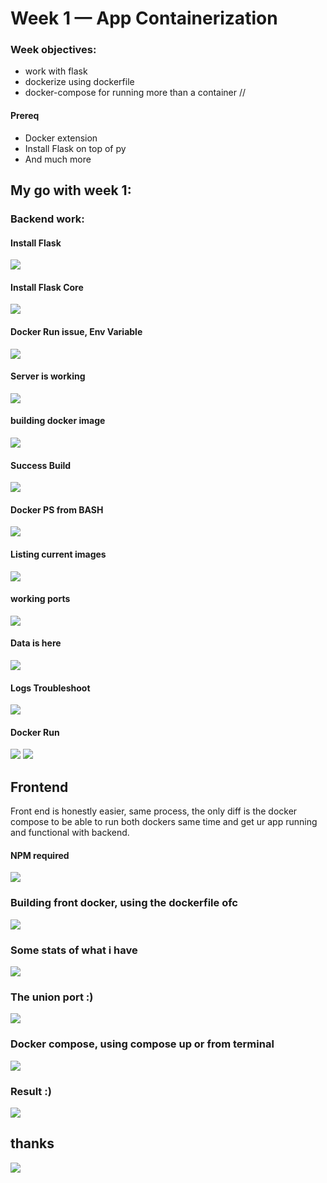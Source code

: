 # Week 1 — App Containerization

### Week objectives:
- work with flask 
- dockerize using dockerfile
- docker-compose for running more than a container //

#### Prereq 
- Docker extension
- Install Flask on top of py
- And much more



## My go with week 1:


### Backend work:
#### Install Flask
<img src="assets/week1/install%20flask.png">

#### Install Flask Core
<img src="assets/week1/installed%20flask%20core.png">



#### Docker Run issue, Env Variable
<img src="assets/week1/docker run didnt work first because we didnt set envi variable.png">


#### Server is working
<img src="assets/week1/works server.png">



#### building docker image
<img src="assets/week1/building the docker image.png">

#### Success Build

<img src="assets/week1/success built.png">



#### Docker PS from BASH
<img src="assets/week1/docker ps from bash.png">


#### Listing current images
<img src="assets/week1/images built list.png">


#### working ports
<img src="assets/week1/port 4567.png">

#### Data is here

<img src="assets/week1/data is here!.png">

#### Logs Troubleshoot

<img src="assets/week1/10- troubleshoot logs .png">

#### Docker Run
<img src="assets/week1/11docker run.png">

<img src="assets/week1/12 docker run the 5th.png">


## Frontend

Front end is honestly easier, same process, the only diff is the docker compose to be able to run both dockers same time and get ur app running and functional with backend.


#### NPM required
<img src="assets/week1/frontend npom install.png">


### Building front docker, using the dockerfile ofc
<img src="assets/week1/build docker front.png">

### Some stats of what i have 
<img src="assets/week1/statas.png">

### The union port :)
<img src="assets/week1/The everything ports.png">

### Docker compose, using compose up or from terminal
<img src="assets/week1/docker compose to build both containers.png">

### Result :)
<img src="assets/week1/APP LIVE.png">

## thanks
<img src="assets/week1/sign ins.png">




